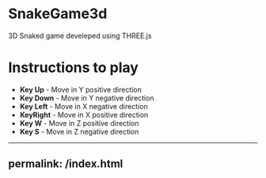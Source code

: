 # SnakeGame3d
3D Snaked game develeped using THREE.js

# Instructions to play

* **Key Up** - Move in Y positive direction
* **Key Down** - Move in Y negative direction
* **Key Left** - Move in X negative direction
* **KeyRight** - Move in X positive direction
* **Key W** - Move in Z positive direction
* **Key S** - Move in Z negative direction

---
permalink: /index.html
---
